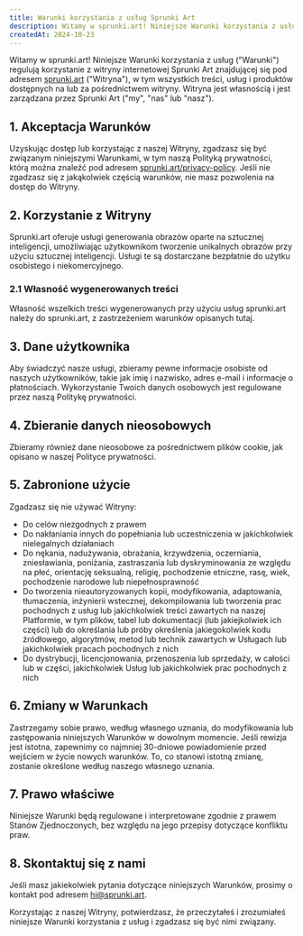 ```yaml
---
title: Warunki korzystania z usług Sprunki Art
description: Witamy w sprunki.art! Niniejsze Warunki korzystania z usług ("Warunki") regulują korzystanie z witryny internetowej Sprunki Art znajdującej się pod adresem [sprunki.art](https://sprunki.art/) ("Witryna"), w tym wszystkich treści, usług i produktów dostępnych na lub za pośrednictwem witryny. Witryna jest własnością i jest zarządzana przez Sprunki Art ("my", "nas" lub "nasz").
createdAt: 2024-10-23
---
```


Witamy w sprunki.art! Niniejsze Warunki korzystania z usług ("Warunki") regulują korzystanie z witryny internetowej Sprunki Art znajdującej się pod adresem [sprunki.art](https://sprunki.art/) ("Witryna"), w tym wszystkich treści, usług i produktów dostępnych na lub za pośrednictwem witryny. Witryna jest własnością i jest zarządzana przez Sprunki Art ("my", "nas" lub "nasz").

## 1. Akceptacja Warunków

Uzyskując dostęp lub korzystając z naszej Witryny, zgadzasz się być związanym niniejszymi Warunkami, w tym naszą Polityką prywatności, którą można znaleźć pod adresem [sprunki.art/privacy-policy](https://sprunki.art/privacy-policy). Jeśli nie zgadzasz się z jakąkolwiek częścią warunków, nie masz pozwolenia na dostęp do Witryny.

## 2. Korzystanie z Witryny

Sprunki.art oferuje usługi generowania obrazów oparte na sztucznej inteligencji, umożliwiając użytkownikom tworzenie unikalnych obrazów przy użyciu sztucznej inteligencji. Usługi te są dostarczane bezpłatnie do użytku osobistego i niekomercyjnego.

### 2.1 Własność wygenerowanych treści

Własność wszelkich treści wygenerowanych przy użyciu usług sprunki.art należy do sprunki.art, z zastrzeżeniem warunków opisanych tutaj.

## 3. Dane użytkownika

Aby świadczyć nasze usługi, zbieramy pewne informacje osobiste od naszych użytkowników, takie jak imię i nazwisko, adres e-mail i informacje o płatnościach. Wykorzystanie Twoich danych osobowych jest regulowane przez naszą Politykę prywatności.

## 4. Zbieranie danych nieosobowych

Zbieramy również dane nieosobowe za pośrednictwem plików cookie, jak opisano w naszej Polityce prywatności.

## 5. Zabronione użycie

Zgadzasz się nie używać Witryny:

- Do celów niezgodnych z prawem
- Do nakłaniania innych do popełniania lub uczestniczenia w jakichkolwiek nielegalnych działaniach
- Do nękania, nadużywania, obrażania, krzywdzenia, oczerniania, zniesławiania, poniżania, zastraszania lub dyskryminowania ze względu na płeć, orientację seksualną, religię, pochodzenie etniczne, rasę, wiek, pochodzenie narodowe lub niepełnosprawność
- Do tworzenia nieautoryzowanych kopii, modyfikowania, adaptowania, tłumaczenia, inżynierii wstecznej, dekompilowania lub tworzenia prac pochodnych z usług lub jakichkolwiek treści zawartych na naszej Platformie, w tym plików, tabel lub dokumentacji (lub jakiejkolwiek ich części) lub do określania lub próby określenia jakiegokolwiek kodu źródłowego, algorytmów, metod lub technik zawartych w Usługach lub jakichkolwiek pracach pochodnych z nich
- Do dystrybucji, licencjonowania, przenoszenia lub sprzedaży, w całości lub w części, jakichkolwiek Usług lub jakichkolwiek prac pochodnych z nich

## 6. Zmiany w Warunkach

Zastrzegamy sobie prawo, według własnego uznania, do modyfikowania lub zastępowania niniejszych Warunków w dowolnym momencie. Jeśli rewizja jest istotna, zapewnimy co najmniej 30-dniowe powiadomienie przed wejściem w życie nowych warunków. To, co stanowi istotną zmianę, zostanie określone według naszego własnego uznania.

## 7. Prawo właściwe

Niniejsze Warunki będą regulowane i interpretowane zgodnie z prawem Stanów Zjednoczonych, bez względu na jego przepisy dotyczące konfliktu praw.

## 8. Skontaktuj się z nami

Jeśli masz jakiekolwiek pytania dotyczące niniejszych Warunków, prosimy o kontakt pod adresem [hi@sprunki.art](mailto:hi@sprunki.art).

Korzystając z naszej Witryny, potwierdzasz, że przeczytałeś i zrozumiałeś niniejsze Warunki korzystania z usług i zgadzasz się być nimi związany.